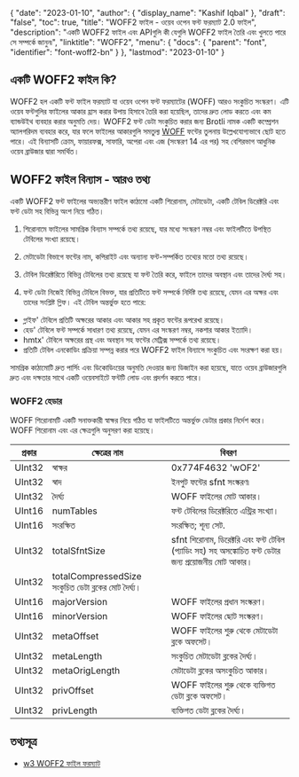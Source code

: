 {
  "date": "2023-01-10",
  "author": {
    "display_name": "Kashif Iqbal"
  },
  "draft": "false",
  "toc": true,
  "title": "WOFF2 ফাইল - ওয়েব ওপেন ফন্ট ফরম্যাট 2.0 ফাইল",
  "description": "একটি WOFF2 ফাইল এবং APIগুলি কী যেগুলি WOFF2 ফাইল তৈরি এবং খুলতে পারে সে সম্পর্কে জানুন৷",
  "linktitle": "WOFF2",
  "menu": {
    "docs": {
      "parent": "font",
      "identifier": "font-woff2-bn"
    }
  },
  "lastmod": "2023-01-10"
}

## একটি WOFF2 ফাইল কি?

WOFF2 হল একটি ফন্ট ফাইল ফরম্যাট যা ওয়েব ওপেন ফন্ট ফরম্যাটের (WOFF) আরও সংকুচিত সংস্করণ। এটি ওয়েব ফন্টগুলির ফাইলের আকার হ্রাস করার উপায় হিসাবে তৈরি করা হয়েছিল, তাদের দ্রুত লোড করতে এবং কম ব্যান্ডউইথ ব্যবহার করার অনুমতি দেয়। WOFF2 ফন্ট ডেটা সংকুচিত করার জন্য Brotli নামক একটি কম্প্রেশন অ্যালগরিদম ব্যবহার করে, যার ফলে ফাইলের আকারগুলি সমতুল্য [WOFF](/font/woff/) ফন্টের তুলনায় উল্লেখযোগ্যভাবে ছোট হতে পারে। এই বিন্যাসটি ক্রোম, ফায়ারফক্স, সাফারি, অপেরা এবং এজ (সংস্করণ 14 এর পর) সহ বেশিরভাগ আধুনিক ওয়েব ব্রাউজার দ্বারা সমর্থিত।

## WOFF2 ফাইল বিন্যাস - আরও তথ্য

একটি WOFF2 ফন্ট ফাইলের অভ্যন্তরীণ ফাইল কাঠামো একটি শিরোনাম, মেটাডেটা, একটি টেবিল ডিরেক্টরি এবং ফন্ট ডেটা সহ বিভিন্ন অংশ নিয়ে গঠিত।

 1. শিরোনামে ফাইলের সামগ্রিক বিন্যাস সম্পর্কে তথ্য রয়েছে, যার মধ্যে সংস্করণ নম্বর এবং ফাইলটিতে উপস্থিত টেবিলের সংখ্যা রয়েছে।

 1. মেটাডেটা বিভাগে ফন্টের নাম, কপিরাইট এবং অন্যান্য ফন্ট-সম্পর্কিত তথ্যের মতো তথ্য রয়েছে।

 1. টেবিল ডিরেক্টরিতে বিভিন্ন টেবিলের তথ্য রয়েছে যা ফন্ট তৈরি করে, ফাইলে তাদের অবস্থান এবং তাদের দৈর্ঘ্য সহ।

 1. ফন্ট ডেটা নিজেই বিভিন্ন টেবিলে বিভক্ত, যার প্রতিটিতে ফন্ট সম্পর্কে নির্দিষ্ট তথ্য রয়েছে, যেমন এর অক্ষর এবং তাদের সংশ্লিষ্ট গ্লিফ। এই টেবিল অন্তর্ভুক্ত হতে পারে:

 * গ্লাইফ' টেবিলে প্রতিটি অক্ষরের আকার এবং আকার সহ প্রকৃত ফন্টের রূপরেখা রয়েছে।
 * হেড' টেবিলে ফন্ট সম্পর্কে সাধারণ তথ্য রয়েছে, যেমন এর সংস্করণ নম্বর, নকশার আকার ইত্যাদি।
 * hmtx' টেবিলে অক্ষরের প্রস্থ এবং অবস্থান সহ ফন্টের মেট্রিক্স সম্পর্কে তথ্য রয়েছে।
 * প্রতিটি টেবিল এনকোডিং প্রক্রিয়া সম্পন্ন করার পরে WOFF2 ফাইল বিন্যাসে সংকুচিত এবং সংরক্ষণ করা হয়।

সামগ্রিক কাঠামোটি দ্রুত পার্সিং এবং ডিকোডিংয়ের অনুমতি দেওয়ার জন্য ডিজাইন করা হয়েছে, যাতে ওয়েব ব্রাউজারগুলি দ্রুত এবং দক্ষতার সাথে একটি ওয়েবসাইটে ফন্টটি লোড এবং প্রদর্শন করতে পারে।

### WOFF2 হেডার
WOFF শিরোনামটি একটি সনাক্তকারী স্বাক্ষর নিয়ে গঠিত যা ফাইলটিতে অন্তর্ভুক্ত ডেটার প্রকার নির্দেশ করে। WOFF শিরোনাম এবং এর ক্ষেত্রগুলি অনুসরণ করা হয়েছে।

|প্রকার|ক্ষেত্রের নাম|বিবরণ|
---|---|---|
|UInt32|স্বাক্ষর |0x774F4632 'wOF2' |
|UInt32| স্বাদ |ইনপুট ফন্টের sfnt সংস্করণ৷|
|UInt32| দৈর্ঘ্য |WOFF ফাইলের মোট আকার।|
|UInt16| numTables |ফন্ট টেবিলের ডিরেক্টরিতে এন্ট্রির সংখ্যা।|
|UInt16| সংরক্ষিত |সংরক্ষিত; শূন্য সেট.|
|UInt32| totalSfntSize |sfnt শিরোনাম, ডিরেক্টরি এবং ফন্ট টেবিল (প্যাডিং সহ) সহ অসঙ্কোচিত ফন্ট ডেটার জন্য প্রয়োজনীয় মোট আকার।|
|UInt32| totalCompressedSize সংকুচিত ডেটা ব্লকের মোট দৈর্ঘ্য।|
|UInt16| majorVersion |WOFF ফাইলের প্রধান সংস্করণ।|
|UInt16| minorVersion |WOFF ফাইলের ছোট সংস্করণ।|
|UInt32| metaOffset |WOFF ফাইলের শুরু থেকে মেটাডেটা ব্লকে অফসেট।|
|UInt32| metaLength |সংকুচিত মেটাডেটা ব্লকের দৈর্ঘ্য।|
|UInt32| metaOrigLength |মেটাডেটা ব্লকের অসংকুচিত আকার।|
|UInt32| privOffset |WOFF ফাইলের শুরু থেকে ব্যক্তিগত ডেটা ব্লকে অফসেট।|
|UInt32| privLength |ব্যক্তিগত ডেটা ব্লকের দৈর্ঘ্য।|


## তথ্যসূত্র
 * [w3 WOFF2 ফাইল ফরম্যাট](https://www.w3.org/TR/WOFF2/)

